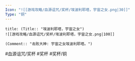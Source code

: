 ```yaml
---
Icon: "![[游戏攻略/血源诅咒/奖杯/埃波利耶塔，宇宙之女.png|30]]"
Type: "铜"
---
```

```ad-common-bronze-trophy
title: (Title:: "埃波利耶塔，宇宙之女")
![[游戏攻略/血源诅咒/奖杯/埃波利耶塔，宇宙之女.png|100]]

(Comment:: "击败大神: 宇宙之女埃波利耶塔。")
```

#血源诅咒/奖杯 #奖杯 #奖杯/铜
